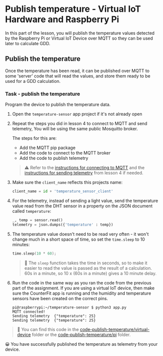 # Publish temperature - Virtual IoT Hardware and Raspberry Pi

In this part of the lesson, you will publish the temperature values detected by the Raspberry Pi or Virtual IoT Device over MQTT so they can be used later to calculate GDD.

## Publish the temperature

Once the temperature has been read, it can be published over MQTT to some 'server' code that will read the values, and store them ready to be used for a GDD calculation.

### Task - publish the temperature

Program the device to publish the temperature data.

1. Open the `temperature-sensor` app project if it's not already open

1. Repeat the steps you did in lesson 4 to connect to MQTT and send telemetry, You will be using the same public Mosquitto broker.

    The steps for this are:

    - Add the MQTT pip package
    - Add the code to connect to the MQTT broker
    - Add the code to publish telemetry

    > ⚠️ Refer to the [instructions for connecting to MQTT](../../../1-getting-started/lessons/4-connect-internet/single-board-computer-mqtt.md) and the [instructions for sending telemetry](../../../1-getting-started/lessons/4-connect-internet/single-board-computer-telemetry.md) from lesson 4 if needed.

1. Make sure the `client_name` reflects this projects name:

    ```python
    client_name = id + 'temperature_sensor_client'
    ```

1. For the telemetry, instead of sending a light value, send the temperature value read from the DHT sensor in a property on the JSON document called `temperature`:

    ```python
    _, temp = sensor.read()
    telemetry = json.dumps({'temperature' : temp})
    ```

1. The temperature value doesn't need to be read very often - it won't change much in a short space of time, so set the `time.sleep` to 10 minutes:

    ```cpp
    time.sleep(10 * 60);
    ```

    > 💁 The `sleep` function takes the time in seconds, so to make it easier to read the value is passed as the result of a calculation. 60s in a minute, so 10 x (60s in a minute) gives a 10 minute delay.

1. Run the code in the same way as you ran the code from the previous part of the assignment. If you are using a virtual IoT device, then make sure the CounterFit app is running and the humidity and temperature sensors have been created on the correct pins.

    ```output
    pi@raspberrypi:~/temperature-sensor $ python3 app.py
    MQTT connected!
    Sending telemetry  {"temperature": 25}
    Sending telemetry  {"temperature": 25}
    ```

> 💁 You can find this code in the [code-publish-temperature/virtual-device](code-publish-temperature/virtual-device) folder or the [code-publish-temperature/pi](code-publish-temperature/pi) folder.

😀 You have successfully published the temperature as telemetry from your device.
